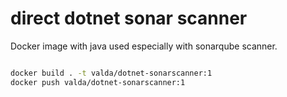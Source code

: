 # direct dotnet sonar scanner

Docker image with java used especially with sonarqube scanner.

```bash

docker build . -t valda/dotnet-sonarscanner:1
docker push valda/dotnet-sonarscanner:1

```